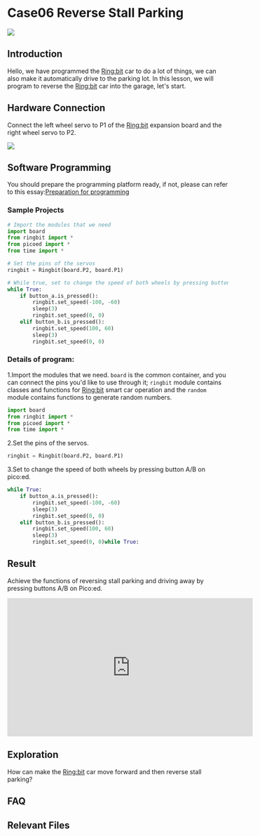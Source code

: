 # Case06 Reverse Stall Parking

![](https://wiki-media-ef.oss-cn-hongkong.aliyuncs.com//images/case06.png)

## Introduction

 Hello, we have programmed the [Ring:bit](https://shop.elecfreaks.com/products/elecfreaks-pico-ed-ring-bit-v2-car-kit-with-pico-ed-board?_pos=2&_sid=18032a345&_ss=r) car to do a lot of things, we can also make it automatically drive to the parking lot. In this lesson, we will program to reverse the [Ring:bit](https://shop.elecfreaks.com/products/elecfreaks-pico-ed-ring-bit-v2-car-kit-with-pico-ed-board?_pos=2&_sid=18032a345&_ss=r) car into the garage, let's start.

## Hardware Connection
Connect the left wheel servo to P1 of the [Ring:bit](https://shop.elecfreaks.com/products/elecfreaks-pico-ed-ring-bit-v2-car-kit-with-pico-ed-board?_pos=2&_sid=18032a345&_ss=r) expansion board and the right wheel servo to P2.

![](https://wiki-media-ef.oss-cn-hongkong.aliyuncs.com//images/case.png)

## Software Programming

You should prepare the programming platform ready, if not, please can refer to this essay:[Preparation for programming](https://www.elecfreaks.com/learn-en/pico-ed/index.html)

### Sample Projects

```python
# Import the modules that we need
import board
from ringbit import *
from picoed import *
from time import *

# Set the pins of the servos
ringbit = Ringbit(board.P2, board.P1)

# While true, set to change the speed of both wheels by pressing button A/B on pico:ed
while True:
    if button_a.is_pressed():
        ringbit.set_speed(-100, -60)
        sleep(3)
        ringbit.set_speed(0, 0)
    elif button_b.is_pressed():
        ringbit.set_speed(100, 60)
        sleep(3)
        ringbit.set_speed(0, 0)
```
### Details of program:

1.Import the modules that we need. `board` is the common container, and you can connect the pins you'd like to use through it; `ringbit` module contains classes and functions for [Ring:bit](https://shop.elecfreaks.com/products/elecfreaks-pico-ed-ring-bit-v2-car-kit-with-pico-ed-board?_pos=2&_sid=18032a345&_ss=r) smart car operation and the `random` module contains functions to generate random numbers.

   ```python
   import board
   from ringbit import *
   from picoed import *
   from time import *
   ```

2.Set the pins of the servos.

   ```python
   ringbit = Ringbit(board.P2, board.P1)
   ```

3.Set to change the speed of both wheels by pressing button A/B on pico:ed.

   ```python
   while True:
       if button_a.is_pressed():
           ringbit.set_speed(-100, -60)
           sleep(3)
           ringbit.set_speed(0, 0)
       elif button_b.is_pressed():
           ringbit.set_speed(100, 60)
           sleep(3)
           ringbit.set_speed(0, 0)while True:
   ```

   

## Result

Achieve the functions of reversing stall parking and driving away by pressing buttons A/B on Pico:ed. 

<iframe width="560" height="315" src="https://www.youtube.com/embed/47CdNDNtrmw" title="YouTube video player" frameborder="0" allow="accelerometer; autoplay; clipboard-write; encrypted-media; gyroscope; picture-in-picture" allowfullscreen></iframe>

## Exploration
How can make the [Ring:bit](https://shop.elecfreaks.com/products/elecfreaks-pico-ed-ring-bit-v2-car-kit-with-pico-ed-board?_pos=2&_sid=18032a345&_ss=r) car move forward and then reverse stall parking?

## FAQ

## Relevant Files
